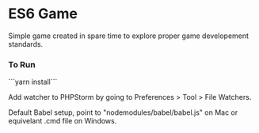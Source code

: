 <h1>ES6 Game</h1>
<p>Simple game created in spare time to explore proper game developement standards.</p>

<h3>To Run</h3>
```yarn install```
<p>Add watcher to PHPStorm by going to Preferences > Tool > File Watchers.</p>
<p>Default Babel setup, point to "nodemodules/babel/babel.js" on Mac or equivelant .cmd file on Windows.</p>